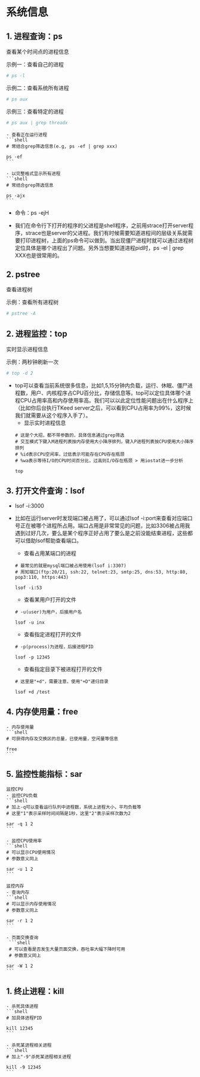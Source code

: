 # 系统信息

## 1. 进程查询：ps

查看某个时间点的进程信息

示例一：查看自己的进程

```sh
# ps -l
```

示例二：查看系统所有进程

```sh
# ps aux
```

示例三：查看特定的进程

```sh
# ps aux | grep threadx
```
    - 查看正在运行进程
    ```shell
    # 常结合grep筛选信息(e.g, ps -ef | grep xxx)

    ps -ef
    ```

    - 以完整格式显示所有进程
    ```shell
    # 常结合grep筛选信息

    ps -ajx
    ```
- 命令：ps -ejH

- 我们在命令行下打开的程序的父进程是shell程序，之前用strace打开server程序，strace也是server的父进程。我们有时候需要知道进程间的层级关系就需要打印进程树，上面的ps命令可以做到。当出现僵尸进程时就可以通过进程树定位具体是哪个进程出了问题。另外当想要知道进程pid时，ps -el | grep XXX也是很常用的。

## 2. pstree

查看进程树

示例：查看所有进程树

```sh
# pstree -A
```

## 2. 进程监控：top

实时显示进程信息

示例：两秒钟刷新一次

```sh
# top -d 2
```

- top可以查看当前系统很多信息，比如1,5,15分钟内负载，运行、休眠、僵尸进程数，用户、内核程序占CPU百分比，存储信息等。top可以定位具体哪个进程CPU占用率高和内存使用率高。我们可以以此定位性能问题出在什么程序上（比如你后台执行TKeed server之后，可以看到CPU占用率为99%，这时候我们就需要从这个程序入手了）。
    - 显示实时进程信息
    ```shell
    # 这是个大招，都不带参数的，具体信息通过grep筛选
    # 交互模式下键入M进程列表按内存使用大小降序排列，键入P进程列表按CPU使用大小降序排列
    # %id表示CPU空闲率，过低表示可能存在CPU存在瓶颈
    # %wa表示等待I/O的CPU时间百分比，过高则I/O存在瓶颈 > 用iostat进一步分析

    top
    ```

## 3. 打开文件查询：lsof

- lsof -i:3000

- 比如在运行server时发现端口被占用了，可以通过lsof -i:port来查看对应端口号正在被哪个进程所占用。端口占用是非常常见的问题，比如3306被占用我遇到过好几次，要么是某个程序正好占用了要么是之前没能结束进程，这些都可以借助lsof帮助查看端口。
   - 查看占用某端口的进程
    ```shell
    # 最常见的就是mysql端口被占用使用(lsof i:3307)
    # 周知端口(ftp:20/21, ssh:22, telnet:23, smtp:25, dns:53, http:80, pop3:110, https:443)

    lsof -i:53
    ```

    - 查看某用户打开的文件 
    ```shell
    # -u(user)为用户，后接用户名

    lsof -u inx
    ```

    - 查看指定进程打开的文件 
    ```shell
    # -p(process)为进程，后接进程PID

    lsof -p 12345
    ```

    - 查看指定目录下被进程打开的文件 
    ```shell
    # 这里是"+d"，需要注意，使用"+D"递归目录

    lsof +d /test
    ```

## 4. 内存使用量：free
    - 内存使用量
    ```shell
    # 可获得内存及交换区的总量，已使用量，空闲量等信息

    free
    ```

## 5. 监控性能指标：sar

    监控CPU
    - 监控CPU负载
    ```shell
    # 加上-q可以查看运行队列中进程数，系统上进程大小，平均负载等
    # 这里"1"表示采样时间间隔是1秒，这里"2"表示采样次数为2

    sar -q 1 2
    ```

    - 监控CPU使用率
    ```shell
    # 可以显示CPU使用情况
    # 参数意义同上

    sar -u 1 2
    ```

    监控内存
    - 查询内存
    ```shell
    # 可以显示内存使用情况
    # 参数意义同上 

    sar -r 1 2
    ```

    - 页面交换查询
     ```shell
     # 可以查看是否发生大量页面交换，吞吐率大幅下降时可用
     # 参数意义同上

    sar -W 1 2
    ```

## 1. 终止进程：kill
    - 杀死具体进程
    ```shell
    # 加具体进程PID

    kill 12345
    ```

    - 杀死某进程相关进程
    ```shell 
    # 加上"-9"杀死某进程相关进程

    kill -9 12345
    ```
